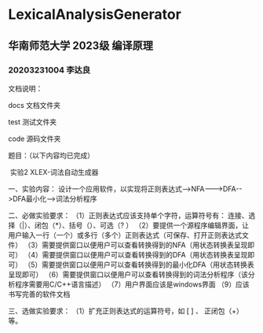 # LexicalAnalysisGenerator

## 华南师范大学 2023级 编译原理 

### 20203231004 李达良

文档说明：

docs 文档文件夹

test 测试文件夹

code 源码文件夹

题目：（以下内容均已完成）

​                                 实验2 XLEX-词法自动生成器

一、实验内容：
设计一个应用软件，以实现将正则表达式-->NFA--->DFA-->DFA最小化-->词法分析程序

二、必做实验要求：
 （1）正则表达式应该支持单个字符，运算符号有： 连接、选择（|）、闭包（*）、括号（）、可选（?  ）
 （2）要提供一个源程序编辑界面，让用户输入一行（一个）或多行（多个）正则表达式（可保存、打开正则表达式文件）
 （3）需要提供窗口以便用户可以查看转换得到的NFA（用状态转换表呈现即可）
 （4）需要提供窗口以便用户可以查看转换得到的DFA（用状态转换表呈现即可）
 （5）需要提供窗口以便用户可以查看转换得到的最小化DFA（用状态转换表呈现即可）
 （6）需要提供窗口以便用户可以查看转换得到的词法分析程序（该分析程序需要用C/C++语言描述）
 （7）用户界面应该是windows界面
 （9）应该书写完善的软件文档

三、选做实验要求：
  （1）扩充正则表达式的运算符号，如   [ ] 、 正闭包（+） 等。
